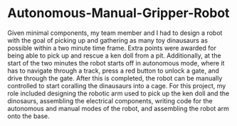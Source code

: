 # Autonomous-Manual-Gripper-Robot
Given minimal components, my team member and I had to design a robot with the goal of picking up and gathering as many toy dinausaurs as possible within a two minute time frame. Extra points were awarded for being able to pick up and rescue a ken doll from a pit. Additionally, at the start of the two minutes the robot starts off in autonomous mode, where it has to navigate through a track, press a red button to unlock a gate, and drive through the gate. After this is completed, the robot can be manually controlled to start coralling the dinausaurs into a cage. For this project, my role included designing the robotic arm used to pick up the ken doll and the dinosaurs, assembling the electrical components, writing code for the autonomous and manual modes of the robot, and assembling the robot arm onto the base.
